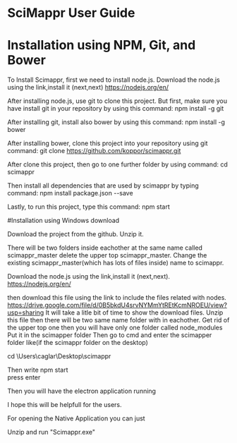 # SciMappr User Guide



# Installation using NPM, Git, and Bower
To Install Scimappr, first we need to install node.js. Download the node.js using the link,install it (next,next) https://nodejs.org/en/

After installing node.js, use git to clone this project. 
But first, make sure you have install git in your repository by using this command:
npm install -g git

After installing git, install also bower by using this command:
npm install -g bower

After installing bower, clone this project into your repository using git command:
git clone https://github.com/koppor/scimappr.git

After clone this project, then go to one further folder by using command:
cd scimappr

Then install all dependencies that are used by scimappr by typing command:
npm install package.json --save

Lastly, to run this project, type this command:
npm start



#Installation using Windows download

Download the project from the github.
Unzip it.

There will be two folders inside eachother at the same name called scimappr_master delete the upper top scimappr_master.
Change the existing scimappr_master(which has lots of files inside) name to scimappr.


Download the node.js using the link,install it (next,next).
https://nodejs.org/en/


then download this file using the link to include the files related with nodes.
https://drive.google.com/file/d/0B5bkdU4srvNYMmYtREtKcmNROEU/view?usp=sharing
It will take a litle bit of time to show the download files.
Unzip this file then there will be two same name folder with in eachother.
Get rid of the upper top one then you will have only one folder called node_modules
Put it in the scimapper folder
Then go to cmd and enter the scimapper folder like(if the scimappr folder on the desktop)

cd \Users\caglar\Desktop\scimappr

Then write npm start  
press enter

Then you will have the electron application running

I hope this will be helpfull for the users.


For opening the Native Application you can just 

Unzip and run "Scimappr.exe"

